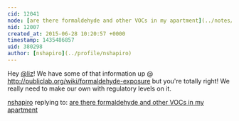 ```yaml
---
cid: 12041
node: [are there formaldehyde and other VOCs in my apartment](../notes/liz/06-25-2015/are-there-formaldehyde-and-other-vocs-in-my-apartment)
nid: 12007
created_at: 2015-06-28 10:20:57 +0000
timestamp: 1435486857
uid: 380298
author: [nshapiro](../profile/nshapiro)
---
```


Hey [@liz](/profile/liz)! We have some of that information up @ http://publiclab.org/wiki/formaldehyde-exposure but you're totally right! We really need to make our own with regulatory levels on it. 

[nshapiro](../profile/nshapiro) replying to: [are there formaldehyde and other VOCs in my apartment](../notes/liz/06-25-2015/are-there-formaldehyde-and-other-vocs-in-my-apartment)

